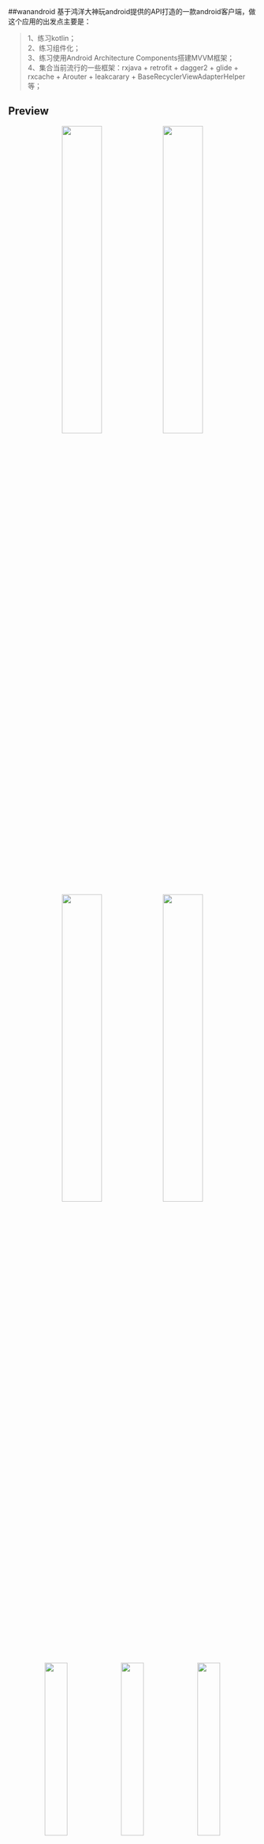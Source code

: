 ##wanandroid
基于鸿洋大神玩android提供的API打造的一款android客户端，做这个应用的出发点主要是：
>1、练习kotlin；    
>2、练习组件化；          
>3、练习使用Android Architecture Components搭建MVVM框架；         
>4、集合当前流行的一些框架：rxjava + retrofit + dagger2 + glide + rxcache + Arouter + leakcarary + BaseRecyclerViewAdapterHelper等；

## Preview
<div align="center">
<img src="https://github.com/tangedegushi/wanandroid/blob/master/img/img_home.png" width=40%>
<img src="https://github.com/tangedegushi/wanandroid/blob/master/img/img_tree.png" width=40%>
</div>
<div align="center">
<img src="https://github.com/tangedegushi/wanandroid/blob/master/img/img_navigation.png" width=40%>
<img src="https://github.com/tangedegushi/wanandroid/blob/master/img/img_todo.png" width=40%>
</div>
<div align="center">
<img src="https://github.com/tangedegushi/wanandroid/blob/master/img/img_login.png" width=30%>
<img src="https://github.com/tangedegushi/wanandroid/blob/master/img/img_search.png" width=30%>
<img src="https://github.com/tangedegushi/wanandroid/blob/master/img/img_tree_title.png" width=30%>
</div>
##Thanks
API：
鸿洋大神提供的 [WanAndroid API](http://www.wanandroid.com/)